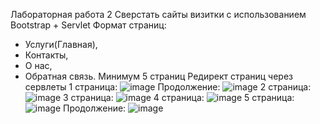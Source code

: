 Лабораторная работа 2
Сверстать сайты визитки с использованием Bootstrap + Servlet 
Формат страниц:
- Услуги(Главная),
- Контакты,
- О нас,
- Обратная связь.
Минимум 5 страниц
Редирект страниц  через сервлеты
1 страница:
![image](https://github.com/Introvert975/OOP_T4_LAB2/assets/124875856/e3a6b62a-3a13-4377-8655-c94874e95e60)
Продолжение:
![image](https://github.com/Introvert975/OOP_T4_LAB2/assets/124875856/b831ece6-3a79-44b2-b1f3-aa485e1d194c)
2 страница:
![image](https://github.com/Introvert975/OOP_T4_LAB2/assets/124875856/ea16d3f7-e805-42f2-8222-5216944c70fb)
3 страница:
![image](https://github.com/Introvert975/OOP_T4_LAB2/assets/124875856/83eeb9fb-0bb2-4887-af44-0b2988cf5953)
4 страница:
![image](https://github.com/Introvert975/OOP_T4_LAB2/assets/124875856/19784f45-8570-444a-b1c1-f0940eb1b3e6)
5 страница:
![image](https://github.com/Introvert975/OOP_T4_LAB2/assets/124875856/eec4714f-eac8-423b-95d0-d8c83d2d1c74)
Продолжение:
![image](https://github.com/Introvert975/OOP_T4_LAB2/assets/124875856/674b475f-fb82-41ad-8563-a2185222b491)
